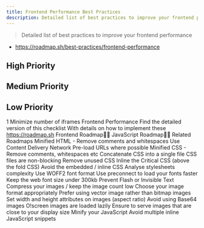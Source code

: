 ```yaml
---
title: Frontend Performance Best Practices
description: Detailed list of best practices to improve your frontend performance
---
```

> Detailed list of best practices to improve your frontend performance

- https://roadmap.sh/best-practices/frontend-performance

## High Priority

## Medium Priority

## Low Priority

1
Minimize number of iframes
Frontend Performance
Find the detailed version of this checklist
With details on how to implement these
https://roadmap.sh
Frontend Roadmap
JavaScript Roadmap
Related Roadmaps
Minified HTML - Remove comments and whitespaces
Use Content Delivery Network
Pre-load URLs where possible
Minified CSS - Remove comments, whitespaces etc
Concatenate CSS into a single file
CSS files are non-blocking
Remove unused CSS
Inline the Critical CSS (above the fold CSS)
Avoid the embedded / inline CSS
Analyse stylesheets complexity
Use WOFF2 font format
Use preconnect to load your fonts faster
Keep the web font size under 300kb
Prevent Flash or Invisible Text
Compress your images / keep the image count low
Choose your image format appropriately
Prefer using vector image rather than bitmap images
Set width and height attributes on images (aspect ratio)
Avoid using Base64 images
O!screen images are loaded lazily
Ensure to serve images that are close to your display size
Minify your JavaScript
Avoid multiple inline JavaScript snippets <script>
Non Blocking JavaScript: Use async / defer
Keep your dependencies up to date
Keep an eye on the size of dependencies
Check for performance problems in your JavaScript files
Service Workers for caching / performing heavy tasksUse HTTPs on your website
Keep your page weight < 1500 KB (ideally < 500 kb)
Keep your page load time < 3 seconds
Keep the Time To First Byte < 1.3 seconds
Cookie size should be less than 4096 bytes
Keep the cookie count less than 20
Minimize HTTP Requests
Serve files from the same protocol
Avoid requesting unreachable files (404)
Set HTTP cache headers properly
GZIP / Brotli compression is enabled
High Priority Medium Priority
Low Priority
Performance Tools
PageSpeed Insights
Lighthouse
WebPageTest
Chrome DevTools
Bundlephobia
More Resources
Framework Specific Guides
Recommended Talks / Guides
Squoosh.app
Continue Learning with following relevant tracks
Backend RoadmapFrontend Roadmap

